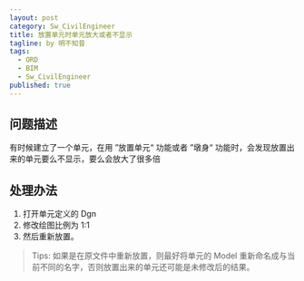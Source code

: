 ```yaml
---
layout: post
category: Sw_CivilEngineer
title: 放置单元时单元放大或者不显示
tagline: by 明不知昔
tags: 
  - ORD
  - BIM
  - Sw_CivilEngineer
published: true
---
```


<!--more-->

## 问题描述

有时候建立了一个单元，在用 ”放置单元“ 功能或者 ”墩身“ 功能时，会发现放置出来的单元要么不显示，要么会放大了很多倍

## 处理办法

1. 打开单元定义的 Dgn
2. 修改绘图比例为 1:1
3. 然后重新放置。

> Tips: 如果是在原文件中重新放置，则最好将单元的 Model 重新命名成与当前不同的名字，否则放置出来的单元还可能是未修改后的结果。